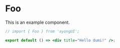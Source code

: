 # Foo

This is an example component.

```jsx
// import { Foo } from 'ayongUI';

export default () => <div title="Hello dumi!" />;
```
